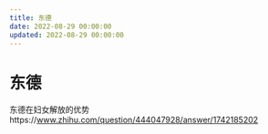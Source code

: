 ```yaml
---
title: 东德
date: 2022-08-29 00:00:00
updated: 2022-08-29 00:00:00
---
```


# 东德

东德在妇女解放的优势https://www.zhihu.com/question/444047928/answer/1742185202
